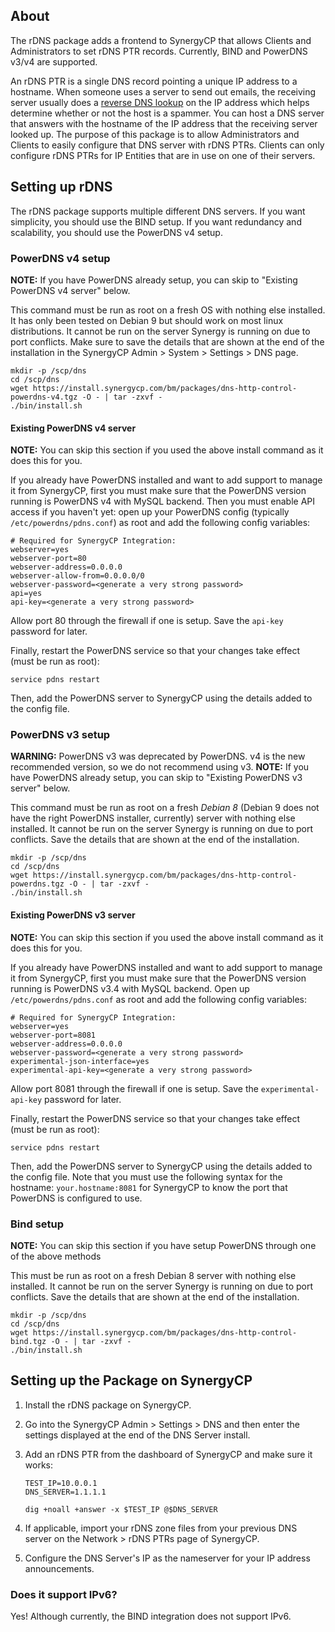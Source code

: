 ## About

The rDNS package adds a frontend to SynergyCP that allows Clients and Administrators to
set rDNS PTR records. Currently, BIND and PowerDNS v3/v4 are supported.

An rDNS PTR is a single DNS record pointing a unique IP address to a hostname.
When someone uses a server to send out emails, the receiving server usually does
a [reverse DNS lookup](https://remote.12dt.com/) on the IP address which helps
determine whether or not the host is a spammer. You can host a DNS server that
answers with the hostname of the IP address that the receiving server looked up.
The purpose of this package is to allow Administrators and Clients to easily
configure that DNS server with rDNS PTRs. Clients can only configure rDNS PTRs
for IP Entities that are in use on one of their servers.

## Setting up rDNS

The rDNS package supports multiple different DNS servers.
If you want simplicity, you should use the BIND setup.
If you want redundancy and scalability, you should use the PowerDNS v4 setup.

### PowerDNS v4 setup

**NOTE:** If you have PowerDNS already setup, you can skip to "Existing PowerDNS v4 server" below.

This command must be run as root on a fresh OS with nothing else installed. It has only been tested on Debian 9 but should work on most linux distributions. It cannot be run on the server Synergy is running on due to port conflicts. Make sure to save the details that are shown at the end of the installation in the SynergyCP Admin > System > Settings > DNS page.

```
mkdir -p /scp/dns
cd /scp/dns
wget https://install.synergycp.com/bm/packages/dns-http-control-powerdns-v4.tgz -O - | tar -zxvf -
./bin/install.sh
```

#### Existing PowerDNS v4 server

**NOTE:** You can skip this section if you used the above install command as it does this for you.

If you already have PowerDNS installed and want to add support to manage it from SynergyCP, first you must make sure that the PowerDNS version running is PowerDNS v4 with MySQL backend. Then you must enable API access if you haven't yet: open up your PowerDNS config (typically `/etc/powerdns/pdns.conf`) as root and add the following config variables:

```
# Required for SynergyCP Integration:
webserver=yes
webserver-port=80
webserver-address=0.0.0.0
webserver-allow-from=0.0.0.0/0
webserver-password=<generate a very strong password>
api=yes
api-key=<generate a very strong password>
```

Allow port 80 through the firewall if one is setup.
Save the `api-key` password for later.

Finally, restart the PowerDNS service so that your changes take effect (must be run as root):

```
service pdns restart
```

Then, add the PowerDNS server to SynergyCP using the details added to the config file.

### PowerDNS v3 setup

**WARNING:** PowerDNS v3 was deprecated by PowerDNS. v4 is the new recommended version, so we do not recommend using v3.
**NOTE:** If you have PowerDNS already setup, you can skip to "Existing PowerDNS v3 server" below.

This command must be run as root on a fresh _Debian 8_ (Debian 9 does not have the right PowerDNS installer, currently) server with nothing else installed.
It cannot be run on the server Synergy is running on due to port conflicts.
Save the details that are shown at the end of the installation.

```
mkdir -p /scp/dns
cd /scp/dns
wget https://install.synergycp.com/bm/packages/dns-http-control-powerdns.tgz -O - | tar -zxvf -
./bin/install.sh
```

#### Existing PowerDNS v3 server

**NOTE:** You can skip this section if you used the above install command as it does this for you.

If you already have PowerDNS installed and want to add support to manage it from SynergyCP, first you must make sure that the PowerDNS version running is PowerDNS v3.4 with MySQL backend. Open up `/etc/powerdns/pdns.conf` as root and add the following config variables:

```
# Required for SynergyCP Integration:
webserver=yes
webserver-port=8081
webserver-address=0.0.0.0
webserver-password=<generate a very strong password>
experimental-json-interface=yes
experimental-api-key=<generate a very strong password>
```

Allow port 8081 through the firewall if one is setup.
Save the `experimental-api-key` password for later.

Finally, restart the PowerDNS service so that your changes take effect (must be run as root):

```
service pdns restart
```

Then, add the PowerDNS server to SynergyCP using the details added to the config file. Note that you must use the following syntax for the hostname: `your.hostname:8081` for SynergyCP to know the port that PowerDNS is configured to use.

### Bind setup

**NOTE:** You can skip this section if you have setup PowerDNS through one of the above methods

This must be run as root on a fresh Debian 8 server with nothing else installed.
It cannot be run on the server Synergy is running on due to port conflicts.
Save the details that are shown at the end of the installation.

```
mkdir -p /scp/dns
cd /scp/dns
wget https://install.synergycp.com/bm/packages/dns-http-control-bind.tgz -O - | tar -zxvf -
./bin/install.sh
```

## Setting up the Package on SynergyCP

1. Install the rDNS package on SynergyCP.
2. Go into the SynergyCP Admin > Settings > DNS and then enter the settings displayed at the end of the DNS Server install.
3. Add an rDNS PTR from the dashboard of SynergyCP and make sure it works:

   ```
   TEST_IP=10.0.0.1
   DNS_SERVER=1.1.1.1

   dig +noall +answer -x $TEST_IP @$DNS_SERVER
   ```

4. If applicable, import your rDNS zone files from your previous DNS server on the
   Network > rDNS PTRs page of SynergyCP.
5. Configure the DNS Server's IP as the nameserver for your IP address announcements.

### Does it support IPv6?

Yes! Although currently, the BIND integration does not support IPv6.
